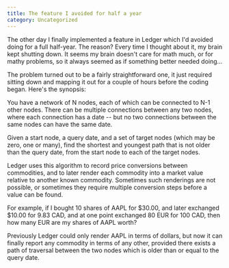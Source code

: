 ```yaml
---
title: The feature I avoided for half a year
category: Uncategorized
---
```


The other day I finally implemented a feature in Ledger which I'd avoided doing for a full half-year.  The reason?  Every time I thought about it, my brain kept shutting down.  It seems my brain doesn't care for math much, or for mathy problems, so it always seemed as if something better needed doing...

<!--more-->
The problem turned out to be a fairly straightforward one, it just required sitting down and mapping it out for a couple of hours before the coding began.  Here's the synopsis:

You have a network of N nodes, each of which can be connected to N-1 other nodes.  There can be multiple connections between any two nodes, where each connection has a date -- but no two connections between the same nodes can have the same date.

Given a start node, a query date, and a set of target nodes (which may be zero, one or many), find the shortest and youngest path that is not older than the query date, from the start node to each of the target nodes.

Ledger uses this algorithm to record price conversions between commodities, and to later render each commodity into a market value relative to another known commodity.  Sometimes such renderings are not possible, or sometimes they require multiple conversion steps before a value can be found.

For example, if I bought 10 shares of AAPL for $30.00, and later exchanged $10.00 for 9.83 CAD, and at one point exchanged 80 EUR for 100 CAD, then how many EUR are my shares of AAPL worth?

Previously Ledger could only render AAPL in terms of dollars, but now it can finally report any commodity in terms of any other, provided there exists a path of traversal between the two nodes which is older than or equal to the query date.

